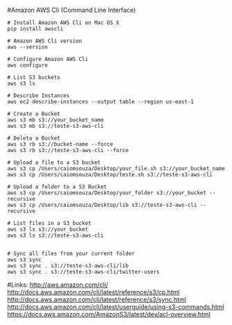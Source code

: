 #Amazon AWS Cli (Command Line Interface)

```
# Install Amazon AWS Cli on Mac OS X
pip install awscli

# Amazon AWS Cli version
aws --version

# Configure Amazon AWS Cli
aws configure

# List S3 buckets
aws s3 ls

# Describe Instances
aws ec2 describe-instances --output table --region us-east-1

# Create a Bucket
aws s3 mb s3://your_bucket_name
aws s3 mb s3://teste-s3-aws-cli

# Deleta a Bucket
aws s3 rb s3://bucket-name --force
aws s3 rb s3://teste-s3-aws-cli --force

# Upload a file to a S3 bucket
aws s3 cp /Users/caiomsouza/Desktop/your_file.sh s3://your_bucket_name
aws s3 cp /Users/caiomsouza/Desktop/teste.sh s3://teste-s3-aws-cli

# Upload a folder to a S3 Bucket
aws s3 cp /Users/caiomsouza/Desktop/your_folder s3://your_bucket --recursive
aws s3 cp /Users/caiomsouza/Desktop/lib s3://teste-s3-aws-cli --recursive

# List files in a S3 bucket
aws s3 ls s3://your_bucket
aws s3 ls s3://teste-s3-aws-cli


# Sync all files from your current folder
aws s3 sync
aws s3 sync . s3://teste-s3-aws-cli/lib
aws s3 sync . s3://teste-s3-aws-cli/twitter-users

```

#Links:
http://aws.amazon.com/cli/<BR>
http://docs.aws.amazon.com/cli/latest/reference/s3/cp.html<BR>
http://docs.aws.amazon.com/cli/latest/reference/s3/sync.html<BR>
http://docs.aws.amazon.com/cli/latest/userguide/using-s3-commands.html<BR>
https://docs.aws.amazon.com/AmazonS3/latest/dev/acl-overview.html<BR>


